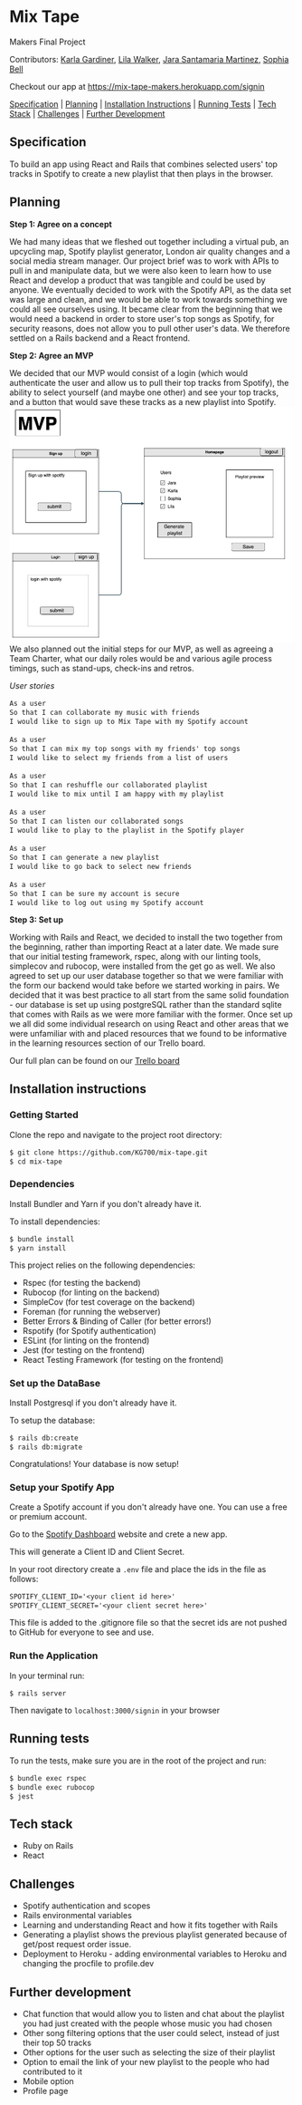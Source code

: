 # Mix Tape

Makers Final Project

Contributors: [Karla Gardiner](https://github.com/KG700), [Lila Walker](https://github.com/lilawalker), [Jara Santamaria Martinez](https://github.com/jarasmar), [Sophia Bell](https://github.com/Kittaru87)

Checkout our app at https://mix-tape-makers.herokuapp.com/signin

[Specification](#Specification) | [Planning](#Planning) | [Installation Instructions](#Installation-instructions) | [Running Tests](#Running-tests) | [Tech Stack](#Tech-stack) | [Challenges](#challenges) | [Further Development](#Further-development)

## Specification
To build an app using React and Rails that combines selected users' top tracks in Spotify to create a new playlist that then plays in the browser.

## Planning

**Step 1: Agree on a concept**

We had many ideas that we fleshed out together including a virtual pub, an upcycling map, Spotify playlist generator, London air quality changes and a social media stream manager. Our project brief was to work with APIs to pull in and manipulate data, but we were also keen to learn how to use React and develop a product that was tangible and could be used by anyone. We eventually decided to work with the Spotify API, as the data set was large and clean, and we would be able to work towards something we could all see ourselves using. It became clear from the beginning that we would need a backend in order to store user's top songs as Spotify, for security reasons, does not allow you to pull other user's data. We therefore settled on a Rails backend and a React frontend.

**Step 2: Agree an MVP**

We decided that our MVP would consist of a login (which would authenticate the user and allow us to pull their top tracks from Spotify), the ability to select yourself (and maybe one other) and see your top tracks, and a button that would save these tracks as a new playlist into Spotify.
![MVP](./app/assets/images/mvp.png)
We also planned out the initial steps for our MVP, as well as agreeing a Team Charter, what our daily roles would be and various agile process timings, such as stand-ups, check-ins and retros.

*User stories*
```
As a user
So that I can collaborate my music with friends
I would like to sign up to Mix Tape with my Spotify account

As a user
So that I can mix my top songs with my friends' top songs
I would like to select my friends from a list of users

As a user
So that I can reshuffle our collaborated playlist
I would like to mix until I am happy with my playlist

As a user
So that I can listen our collaborated songs
I would like to play to the playlist in the Spotify player

As a user
So that I can generate a new playlist
I would like to go back to select new friends

As a user
So that I can be sure my account is secure
I would like to log out using my Spotify account
```

**Step 3: Set up**

Working with Rails and React, we decided to install the two together from the beginning, rather than importing React at a later date. We made sure that our initial testing framework, rspec, along with our linting tools, simplecov and rubocop, were installed from the get go as well. We also agreed to set up our user database together so that we were familiar with the form our backend would take before we started working in pairs. We decided that it was best practice to all start from the same solid foundation - our database is set up using postgreSQL rather than the standard sqlite that comes with Rails as we were more familiar with the former. Once set up we all did some individual research on using React and other areas that we were unfamiliar with and placed resources that we found to be informative in the learning resources section of our Trello board.

Our full plan can be found on our [Trello board](https://trello.com/b/cjZHXYTp/mix-tape-final-project)

## Installation instructions

### Getting Started

Clone the repo and navigate to the project root directory:

```
$ git clone https://github.com/KG700/mix-tape.git
$ cd mix-tape
```

### Dependencies

Install Bundler and Yarn if you don't already have it.

To install dependencies:

```
$ bundle install
$ yarn install
```
This project relies on the following dependencies:

- Rspec (for testing the backend)
- Rubocop (for linting on the backend)
- SimpleCov (for test coverage on the backend)
- Foreman (for running the webserver)
- Better Errors & Binding of Caller (for better errors!)
- Rspotify (for Spotify authentication)
- ESLint (for linting on the frontend)
- Jest (for testing on the frontend)
- React Testing Framework (for testing on the frontend)

### Set up the DataBase

Install Postgresql if you don't already have it.

To setup the database:

```
$ rails db:create
$ rails db:migrate
```

Congratulations! Your database is now setup!

### Setup your Spotify App

Create a Spotify account if you don't already have one. You can use a free or premium account.

Go to the [Spotify Dashboard](https://developer.spotify.com/dashboard/login) website and crete a new app.

This will generate a Client ID and Client Secret.

In your root directory create a `.env` file and place the ids in the file as follows:

```
SPOTIFY_CLIENT_ID='<your client id here>'
SPOTIFY_CLIENT_SECRET='<your client secret here>'
```

This file is added to the .gitignore file so that the secret ids are not pushed to GitHub for everyone to see and use.

### Run the Application

In your terminal run:

```
$ rails server
```

Then navigate to `localhost:3000/signin` in your browser

## Running tests

To run the tests, make sure you are in the root of the project and run:

```
$ bundle exec rspec
$ bundle exec rubocop
$ jest
```

## Tech stack
- Ruby on Rails
- React

## Challenges

* Spotify authentication and scopes
* Rails environmental variables
* Learning and understanding React and how it fits together with Rails
* Generating a playlist shows the previous playlist generated because of get/post request order issue.
* Deployment to Heroku - adding environmental variables to Heroku and changing the procfile to profile.dev

## Further development

* Chat function that would allow you to listen and chat about the playlist you had just created with the people whose music you had chosen
* Other song filtering options that the user could select, instead of just their top 50 tracks
* Other options for the user such as selecting the size of their playlist
* Option to email the link of your new playlist to the people who had contributed to it
* Mobile option
* Profile page

